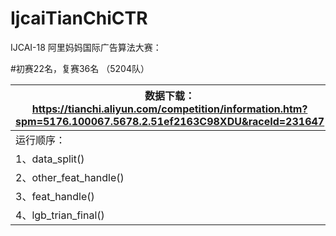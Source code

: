 # IjcaiTianChiCTR
IJCAI-18 阿里妈妈国际广告算法大赛：

#初赛22名，复赛36名  （5204队）

|数据下载：https://tianchi.aliyun.com/competition/information.htm?spm=5176.100067.5678.2.51ef2163C98XDU&raceId=231647
|-
|运行顺序：
|1、data_split()
|2、other_feat_handle()
|3、feat_handle()
|4、lgb_trian_final()
